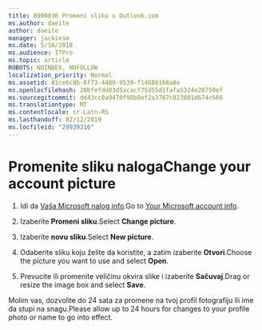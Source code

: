 ```yaml
---
title: 8000036 Promeni sliku u Outlook.com
ms.author: daeite
author: daeite
manager: jackiesm
ms.date: 5/16/2018
ms.audience: ITPro
ms.topic: article
ROBOTS: NOINDEX, NOFOLLOW
localization_priority: Normal
ms.assetid: 81ce6c8b-6f73-4489-9539-f14680168a8e
ms.openlocfilehash: 20bfefdd83d5acacf75d55d1fafa5324e28759ef
ms.sourcegitcommit: dd43cc0a9470f98b8ef2a3787c823801d674c666
ms.translationtype: MT
ms.contentlocale: sr-Latn-RS
ms.lasthandoff: 02/12/2019
ms.locfileid: "29939316"
---
```

# <a name="change-your-account-picture"></a><span data-ttu-id="449c7-102">Promenite sliku naloga</span><span class="sxs-lookup"><span data-stu-id="449c7-102">Change your account picture</span></span>

1. <span data-ttu-id="449c7-103">Idi da [Vaša Microsoft nalog info](https://go.microsoft.com/fwlink/p/?linkid=860841).</span><span class="sxs-lookup"><span data-stu-id="449c7-103">Go to [Your Microsoft account info](https://go.microsoft.com/fwlink/p/?linkid=860841).</span></span>
    
2. <span data-ttu-id="449c7-104">Izaberite **Promeni sliku**.</span><span class="sxs-lookup"><span data-stu-id="449c7-104">Select **Change picture**.</span></span> 
    
3. <span data-ttu-id="449c7-105">Izaberite **novu sliku**.</span><span class="sxs-lookup"><span data-stu-id="449c7-105">Select **New picture**.</span></span> 
    
4. <span data-ttu-id="449c7-106">Odaberite sliku koju želite da koristite, a zatim izaberite **Otvori**.</span><span class="sxs-lookup"><span data-stu-id="449c7-106">Choose the picture you want to use and select **Open**.</span></span> 
    
5. <span data-ttu-id="449c7-107">Prevucite ili promenite veličinu okvira slike i izaberite **Sačuvaj**.</span><span class="sxs-lookup"><span data-stu-id="449c7-107">Drag or resize the image box and select **Save**.</span></span> 
    
<span data-ttu-id="449c7-108">Molim vas, dozvolite do 24 sata za promene na tvoj profil fotografiju ili ime da stupi na snagu.</span><span class="sxs-lookup"><span data-stu-id="449c7-108">Please allow up to 24 hours for changes to your profile photo or name to go into effect.</span></span>
  

